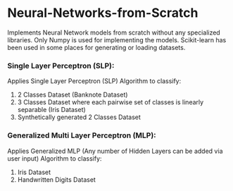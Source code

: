 # Neural-Networks-from-Scratch
Implements Neural Network models from scratch without any specialized libraries. Only Numpy is used for implementing the models. Scikit-learn has been used in some places for generating or loading datasets.

### Single Layer Perceptron (SLP):
Applies Single Layer Perceptron (SLP) Algorithm to classify:
1. 2 Classes Dataset (Banknote Dataset)
2. 3 Classes Dataset where each pairwise set of classes is linearly separable (Iris Dataset)
3. Synthetically generated 2 Classes Dataset

### Generalized Multi Layer Perceptron (MLP):
Applies Generalized MLP (Any number of Hidden Layers can be added via user input) Algorithm to classify:
1. Iris Dataset 
2. Handwritten Digits Dataset
